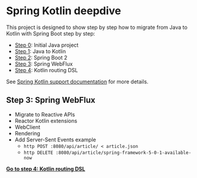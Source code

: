 # Spring Kotlin deepdive

This project is designed to show step by step how to migrate from Java to Kotlin with
Spring Boot step by step:
 * [Step 0](https://github.com/sdeleuze/spring-kotlin-deepdive/): Initial Java project
 * [Step 1](https://github.com/sdeleuze/spring-kotlin-deepdive/tree/step1): Java to Kotlin
 * [Step 2](https://github.com/sdeleuze/spring-kotlin-deepdive/tree/step2): Spring Boot 2
 * [Step 3](https://github.com/sdeleuze/spring-kotlin-deepdive/tree/step3): Spring WebFlux
 * [Step 4](https://github.com/sdeleuze/spring-kotlin-deepdive/tree/step4): Kotlin routing DSL
 
See [Spring Kotlin support documentation](https://docs.spring.io/spring/docs/current/spring-framework-reference/languages.html#kotlin) for more details.
 
## Step 3: Spring WebFlux

* Migrate to Reactive APIs
* Reactor Kotlin extensions
* WebClient
* Rendering
* Add Server-Sent Events example
	* `http POST :8080/api/article/ < article.json`
	* `http DELETE :8080/api/article/spring-framework-5-0-1-available-now`

**[Go to step 4: Kotlin routing DSL](https://github.com/sdeleuze/spring-kotlin-deepdive/tree/step4)**

